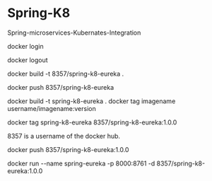 # Spring-K8
Spring-microservices-Kubernates-Integration

docker login

docker logout

docker build -t 8357/spring-k8-eureka .

docker push 8357/spring-k8-eureka

docker build -t spring-k8-eureka .
docker tag imagename username/imagename:version

docker tag spring-k8-eureka 8357/spring-k8-eureka:1.0.0

8357 is a username of the docker hub.

docker push 8357/spring-k8-eureka:1.0.0

docker run --name spring-eureka -p 8000:8761 -d 8357/spring-k8-eureka:1.0.0 
